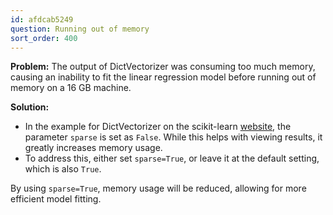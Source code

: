 ```yaml
---
id: afdcab5249
question: Running out of memory
sort_order: 400
---
```


**Problem:** The output of DictVectorizer was consuming too much memory, causing an inability to fit the linear regression model before running out of memory on a 16 GB machine.

**Solution:**

- In the example for DictVectorizer on the scikit-learn [website](https://scikit-learn.org/stable/modules/generated/sklearn.feature_extraction.DictVectorizer.html), the parameter `sparse` is set as `False`. While this helps with viewing results, it greatly increases memory usage.
- To address this, either set `sparse=True`, or leave it at the default setting, which is also `True`. 

By using `sparse=True`, memory usage will be reduced, allowing for more efficient model fitting.